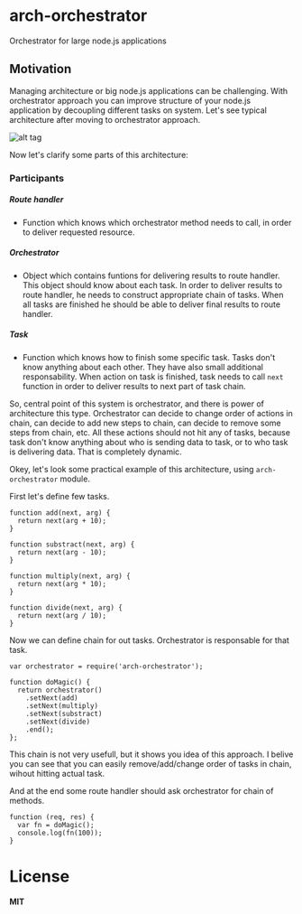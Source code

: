 arch-orchestrator
=================

Orchestrator for large node.js applications

## Motivation

Managing architecture or big node.js applications can be challenging. With orchestrator approach you can improve
structure of your node.js application by decoupling different tasks on system. Let's see typical architecture
after moving to orchestrator approach.

![alt tag](http://oi60.tinypic.com/1zggqw7.jpg)

Now let's clarify some parts of this architecture:

### Participants

##### Route handler
- Function which knows which orchestrator method needs to call, in order to deliver requested resource.

##### Orchestrator
- Object which contains funtions for delivering results to route handler. This object should know about each task.
In order to deliver results to route handler, he needs to construct appropriate chain of tasks. 
When all tasks are finished he should be able to deliver final results to route handler.

##### Task
- Function which knows how to finish some specific task. Tasks don't know anything about each other.
They have also small additional responsability. 
When action on task is finished, task needs to call ``next`` function in order to deliver
results to next part of task chain.

So, central point of this system is orchestrator, and there is power of architecture this type.
Orchestrator can decide to change order of actions in chain, can decide to add new steps to chain, can decide to remove
some steps from chain, etc. All these actions should not hit any of tasks, because task don't know anything about 
who is sending data to task, or to who task is delivering data. That is completely dynamic.

Okey, let's look some practical example of this architecture, using ``arch-orchestrator`` module.

First let's define few tasks.

```
function add(next, arg) {
  return next(arg + 10);
}

function substract(next, arg) {
  return next(arg - 10);
}

function multiply(next, arg) {
  return next(arg * 10);
}

function divide(next, arg) {
  return next(arg / 10);
}
```

Now we can define chain for out tasks. Orchestrator is responsable for that task.

```
var orchestrator = require('arch-orchestrator');

function doMagic() {
  return orchestrator()
    .setNext(add)
    .setNext(multiply)
    .setNext(substract)
    .setNext(divide)
    .end();
};
```

This chain is not very usefull, but it shows you idea of this approach. I belive you can see that you can easily 
remove/add/change order of tasks in chain, wihout hitting actual task.

And at the end some route handler should ask orchestrator for chain of methods.

```
function (req, res) {
  var fn = doMagic();
  console.log(fn(100));
}
```

# License
**MIT**
